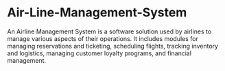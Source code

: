 # Air-Line-Management-System
An Airline Management System is a software solution used by airlines to manage various aspects of their operations. It includes modules for managing reservations and ticketing, scheduling flights, tracking inventory and logistics, managing customer loyalty programs, and financial management.
